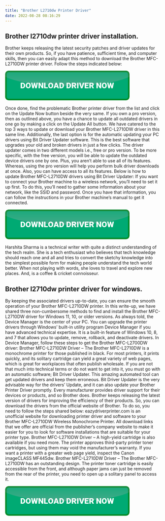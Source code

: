 ```yaml
---
title: "Brother L2710dw Printer Driver"
date: 2022-08-28 08:16:29
---
```


## Brother l2710dw printer driver installation.

Brother keeps releasing the latest security patches and driver updates for their own products. So, if you have patience, sufficient time, and computer skills, then you can easily adapt this method to download the Brother MFC-L2710DW printer driver. Follow the steps indicated below:

[![button](https://github.com/driverbay/driverbay.github.io/blob/main/dlbutton.png?raw=true)](https://printerpatch.com/download-printer-driver)


Once done, find the problematic Brother printer driver from the list and click on the Update Now button beside the very same. If you own a pro version, then as outlined above, you have a chance to update all outdated drivers in one go by making a click on the Update All button.
We have catered to the top 3 ways to update or download your Brother MFC-L2710DW driver in this same line. Additionally, the last option is for the automatic updating your PC drivers using Bit Driver Updater software. This is the best software that upgrades your old and broken drivers in just a few clicks.
The driver updater comes in two different models i.e., free or pro version. To be more specific, with the free version, you will be able to update the outdated device drivers one by one. Plus, you aren’t able to use all of its features. Whereas, using the pro version will help you perform bulk driver downloads at once. Also, you can have access to all its features. Below is how to update Brother MFC-L2710DW drivers using Bit Driver Updater:
If you want to connect your Brother machine to a wireless network, you’ll need to set it up first. To do this, you’ll need to gather some information about your network, like the SSID and password. Once you have that information, you can follow the instructions in your Brother machine’s manual to get it connected.

[![button](https://github.com/driverbay/driverbay.github.io/blob/main/dlbutton.png?raw=true)](https://printerpatch.com/download-printer-driver)


Harshita Sharma is a technical writer with quite a distinct understanding of the tech realm. She is a tech enthusiast who believes that tech knowledge should reach one and all and tries to convert the sketchy knowledge into the simplest possible form for making people understand the tech world better. When not playing with words, she loves to travel and explore new places. And, is a coffee & cricket connoisseur.

## Brother l2710dw printer driver for windows.

By keeping the associated drivers up-to-date, you can ensure the smooth operation of your Brother MFC-L2710DW printer. In this write-up, we have shared three non-cumbersome methods to find and install the Brother MFC-L2710DW driver for Windows 11, 10, or older versions.
As always told, the Device Manager is the center of your PC. You can upgrade the printer drivers through Windows’ built-in utility program Device Manager if you have advanced technical expertise. It is a built-in feature of Windows 10, 8, and 7 that allows you to update, remove, rollback, and deactivate drivers. In Device Manager, follow these steps to get the Brother MFC-L2700DW driver:
Brother MFC-L2710DW Driver – The Brother MFC-L2710DW is a monochrome printer for those published in black. For most printers, it prints quickly, and its solitary cartridge can yield a great variety of web pages, which is great for workplaces that often publish wholesale.
If you are not that much into technical terms or do not want to get into it, you must go with an automatic software; Bit Driver Updater. This amazing automated tool can get updated drivers and keep them erroneous. Bit Driver Updater is the very advisable way for the drivers’ Update, and it can also update your Brother Printer Driver promptly.
Every manufacturer provides driver support for their devices or products, and so Brother does. Brother keeps releasing the latest version of drivers for improving the efficiency of their products. So, you can download the drivers from the official website of Brother. To do so, you need to follow the steps shared below:
eazydriverprinter.com is an unofficial website for downloading printer driver and software to your Brother MFC-L2710DW Wireless Monochrome Printer. All download links that we offer are official from the publisher’s company website to make it easier for you to look for software installations that are suitable for your printer type.
Brother MFC-L2710DW Driver – A high-yield cartridge is also available if you need more. The printer approves third-party printer toner cartridges, but using them may void the manufacturer’s warranty. If you want a printer with a greater web page yield, inspect the Canon imageCLASS MF445dw.
Brother MFC-L2710DW Driver – The Brother MFC-L2710DW has an outstanding design. The printer toner cartridge is easily accessible from the front, and although paper jams can just be removed from the rear of the printer, you need to open up a solitary panel to access it.


[![button](https://github.com/driverbay/driverbay.github.io/blob/main/dlbutton.png?raw=true)](https://printerpatch.com/download-printer-driver)